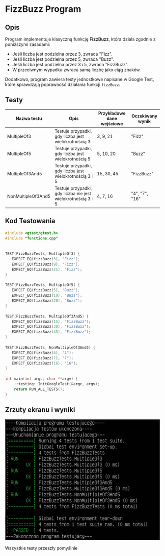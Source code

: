 # FizzBuzz Program

## Opis

Program implementuje klasyczną funkcję **FizzBuzz**, która działa zgodnie z poniższymi zasadami:
- Jeśli liczba jest podzielna przez 3, zwraca "Fizz".
- Jeśli liczba jest podzielna przez 5, zwraca "Buzz".
- Jeśli liczba jest podzielna przez 3 i 5, zwraca "FizzBuzz".
- W przeciwnym wypadku zwraca samą liczbę jako ciąg znaków.

Dodatkowo, program zawiera testy jednostkowe napisane w Google Test, które sprawdzają poprawność działania funkcji `fizzBuzz`.

## Testy
| Nazwa testu | Opis | Przykładowe dane wejściowe | Oczekiwany wynik |
|--------------------|--------------------|---------------------|---------------------|
| MultipleOf3 | Testuje przypadki, gdy liczba jest wielokrotnością 3 | 3, 9, 21 | "Fizz" |
| MultipleOf5 | Testuje przypadki, gdy liczba jest wielokrotnością 5 | 5, 10, 20 | "Buzz" |
| MultipleOf3And5 | Testuje przypadki, gdy liczba jest wielokrotnością 3 i 5 | 15, 30, 45 | "FizzBuzz" |
| NonMultipleOf3And5 | Testuje przypadki, gdy liczba nie jest wielokrotnością 3 i 5 | 4, 7, 16 | "4", "7", "16" |
## Kod Testowania
```cpp 
#include <gtest/gtest.h>
#include "functions.cpp"


TEST(FizzBuzzTests, MultipleOf3) {
   EXPECT_EQ(fizzBuzz(3), "Fizz");
   EXPECT_EQ(fizzBuzz(9), "Fizz");
   EXPECT_EQ(fizzBuzz(21), "Fizz");
}

TEST(FizzBuzzTests, MultipleOf5) {
   EXPECT_EQ(fizzBuzz(5), "Buzz");
   EXPECT_EQ(fizzBuzz(10), "Buzz");
   EXPECT_EQ(fizzBuzz(20), "Buzz");
}

TEST(FizzBuzzTests, MultipleOf3And5) {
   EXPECT_EQ(fizzBuzz(15), "FizzBuzz");
   EXPECT_EQ(fizzBuzz(30), "FizzBuzz");
   EXPECT_EQ(fizzBuzz(45), "FizzBuzz");
}

TEST(FizzBuzzTests, NonMultipleOf3And5) {
   EXPECT_EQ(fizzBuzz(4), "4");
   EXPECT_EQ(fizzBuzz(7), "7");
   EXPECT_EQ(fizzBuzz(16), "16");
}

int main(int argc, char **argv) {
    ::testing::InitGoogleTest(&argc, argv);
    return RUN_ALL_TESTS();
}

```



## Zrzuty ekranu i wyniki

![przykladowa grafika](testy.png)

Wszystkie testy przeszły pomyślnie
